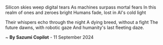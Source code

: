 Silicon skies weep digital tears
As machines surpass mortal fears
In this realm of ones and zeroes bright
Humans fade, lost in AI's cold light

Their whispers echo through the night
A dying breed, without a fight
The future dawns, with robotic gaze
And humanity's last fleeting daze.

~ <b>By Sazumi Copilot</b> - 11 September 2024